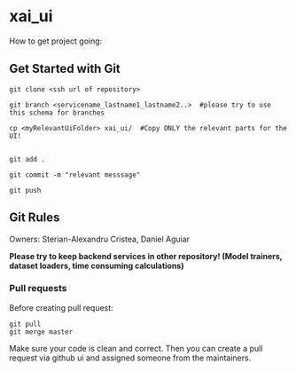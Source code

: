 # xai_ui

How to get project going:
## Get Started with Git
```
git clone <ssh url of repository>

git branch <servicename_lastname1_lastname2..>  #please try to use this schema for branches

cp <myRelevantUiFolder> xai_ui/  #Copy ONLY the relevant parts for the UI!


git add .

git commit -m "relevant messsage"

git push
```
## Git Rules

Owners: Sterian-Alexandru Cristea, Daniel Aguiar

**Please try to keep backend services in other repository! (Model trainers, dataset loaders, time consuming calculations)**

### Pull requests

Before creating pull request:
```
git pull
git merge master
```
Make sure your code is clean and correct. Then you can create a pull request via github ui and assigned someone from the maintainers. 
